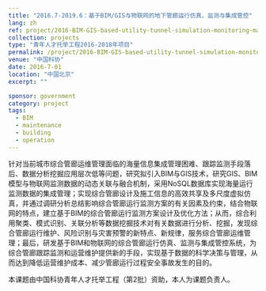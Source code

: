 ```yaml
---
title: "2016.7-2019.6：基于BIM/GIS与物联网的地下管廊运行仿真、监测与集成管控"
lang: zh
ref: project/2016-BIM-GIS-based-utility-tunnel-simulation-monitoring-management
collection: projects
type: "青年人才托举工程2016-2018年项目"
permalink: /project/2016-BIM-GIS-based-utility-tunnel-simulation-monitoring-management
venue: "中国科协"
date: 2016-7-01
location: "中国北京"
excerpt: ""

sponsor: government
category: project
tags: 
  - BIM
  - maintenance
  - building
  - operation
---
```


针对当前城市综合管廊运维管理面临的海量信息集成管理困难、跟踪监测手段落后、数据分析挖掘应用层次低等问题，研究拟引入BIM与GIS技术，研究GIS、BIM模型与物联网监测数据的动态关联与融合机制，采用NoSQL数据库实现海量运行监测数据的集成管理；实现综合管廊设计及施工信息的高效共享及多尺度虚拟仿真，并通过调研分析总结影响综合管廊运行监测方案的有关因素及约束，结合物联网的特点，建立基于BIM的综合管廊运行监测方案设计及优化方法；从而，综合利用聚类、模式识别、关联分析等数据挖掘技术对有关数据进行分析、挖掘，发现综合管廊运行维护、风险识别与灾害预警的新特点、新规律，服务综合管廊运维管理；最后，研发基于BIM和物联网的综合管廊运行仿真、监测与集成管控系统，为综合管廊跟踪监测和运营维护提供新的手段，实现基于数据的科学决策与管理，从而达到降低运营维护成本、减少管廊运行过程安全事故发生的目的。

本课题由中国科协青年人才托举工程（第2批）资助，本人为课题负责人。